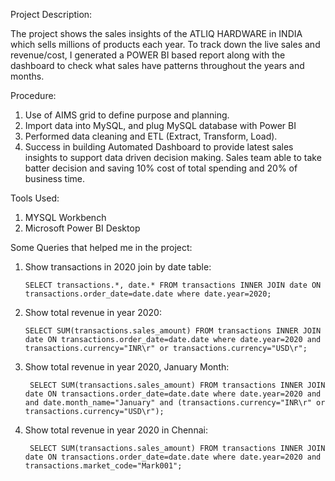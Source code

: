 Project Description:

The project shows the sales insights of the ATLIQ HARDWARE in INDIA which sells millions of products each year. To track down the live sales and revenue/cost, I generated a POWER BI based report along with the dashboard to check what sales have patterns throughout the years and months.

Procedure:
1. Use of AIMS grid to define purpose and planning.
2. Import data into MySQL, and plug MySQL database with Power BI
3. Performed data cleaning and ETL (Extract, Transform, Load).
4. Success in building Automated Dashboard to provide latest sales insights to support data driven decision making. Sales team able to take batter decision and saving    10% cost of total spending and 20% of business time.

Tools Used:
   1. MYSQL Workbench
   2. Microsoft Power BI Desktop
 
 Some Queries that helped me in the project:
 1. Show transactions in 2020 join by date table:
 
        SELECT transactions.*, date.* FROM transactions INNER JOIN date ON transactions.order_date=date.date where date.year=2020;

 2. Show total revenue in year 2020:
      
        SELECT SUM(transactions.sales_amount) FROM transactions INNER JOIN date ON transactions.order_date=date.date where date.year=2020 and transactions.currency="INR\r" or transactions.currency="USD\r";
      
3. Show total revenue in year 2020, January Month:

        SELECT SUM(transactions.sales_amount) FROM transactions INNER JOIN date ON transactions.order_date=date.date where date.year=2020 and and date.month_name="January" and (transactions.currency="INR\r" or transactions.currency="USD\r");
        
4. Show total revenue in year 2020 in Chennai:

        SELECT SUM(transactions.sales_amount) FROM transactions INNER JOIN date ON transactions.order_date=date.date where date.year=2020 and transactions.market_code="Mark001";
